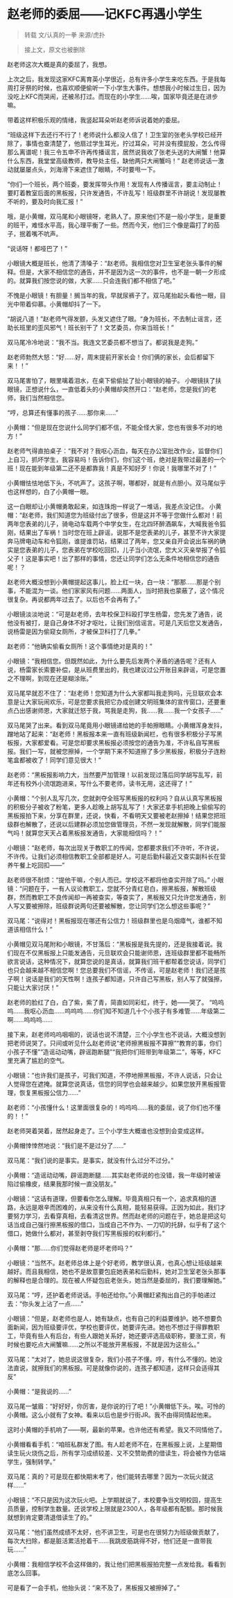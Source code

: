 # 赵老师的委屈——记KFC再遇小学生

> 转载 文/认真的一拳 来源/虎扑

> 接上文，原文也被删除

赵老师这次大概是真的委屈了，我想。

上次之后，我发现这家KFC离育英小学很近，总有许多小学生来吃东西。于是我每周打牙祭的时候，也喜欢顺便偷听一下小学生大事件。想想我小时候过生日，因为没吃上KFC而哭闹，还被吊打过。而现在的小学生……唉，国家毕竟还是在进步嘛。

带着这样积极乐观的情绪，我竖起耳朵听赵老师诉说着她的委屈。

“班级这样下去还行不行了！老师说什么都没人信了！卫生室的张老头学校已经开除了，事情也查清楚了，他扇过学生耳光，拧过耳朵，可并没有摸屁股，怎么传得那么离谱呢！我三令五申不许再传播谣言，居然说我收了张老头送的大闸蟹！他算什么东西，我堂堂高级教师，教导处主任，缺他两只大闸蟹吗！”
赵老师说话一激动就屡屡点头，刘海滑下来遮住了眼睛，不时要甩一下。

“你们一个班长，两个班委，要发挥带头作用！发现有人传播谣言，要主动制止！要盯着教室后面的黑板报，只许发通告，不许乱写！班级群里不许胡说！发现屡教不听的，要及时向我汇报！”

哦，是小黄帽，双马尾和小眼镜呀，老熟人了。原来他们不是一般小学生，是重要的班干，难怪水平高，我心理平衡了一些。然而今天，他们三个像是霜打了的茄子，抿着嘴不吭声。
 
“说话呀！都哑巴了！”

小眼镜大概是班长，他清了清嗓子：“赵老师。我相信您对卫生室老张头事件的解释。但是，大家不相信您的通告，并不是因为这一次的事件，也不是一朝一夕形成的。就算我们按您说的做，大家……只会连我们都不相信了吧。”

不愧是小眼镜！有胆量！搁当年的我，早就尿裤子了。双马尾抬起头看他一眼，目光中带着仰慕。小黄帽却抖了一下。

“胡说八道！”赵老师气得发颤，头发又遮住了眼。“身为班长，不去制止谣言，还助长班里的歪风邪气！班长别干了！文艺委员，你来当班长！”

双马尾冷冷地说：“我不当。我连文艺委员都不想当了。都说我是走狗。”

赵老师勃然大怒：“好……好，周末提前开家长会！你们俩的家长，会后都留下来！！”

双马尾害怕了，眼里噙着泪水，在桌下偷偷扯了扯小眼镜的袖子。
小眼镜扶了扶眼镜，正想说什么，一直低着头的小黄帽却突然开口：“赵老师，您是我们的老师，我们当然相信您。

“哼，总算还有懂事的孩子……那你来……”

小黄帽：“但是现在您说什么同学们都不信，不能全怪大家，您也有很多不对的地方！” 

赵老师气得直拍桌子：“我不对？我呕心沥血，每天在办公室批改作业，监督你们上自习，抓坏学生，我容易吗！告诉你们，你们这个班，绝对是我带过最差的一个班！现在能到年级第二还不是都靠我！真是不知好歹！你说！我哪里不对了！”

小黄帽怯怯地低下头，不吭声了。这孩子啊，哪都好，就是有点胆小。双马尾似乎也这样想的，白了小黄帽一眼。
 
这一白眼却让小黄帽勇敢起来，如连珠炮一样说了一堆话，我差点没记住。
小黄帽：“赵老师，我们知道您为班级付出了很多，但是这并不等于您做什么都对！前两年您表弟的儿子，骑电动车载两个中学女生，在北四环醉酒飙车，大喊我爸令狐刚，结果出了车祸！当时您在班上辟谣，说那不是您表弟的儿子，甚至不许大家提奔马牌电动车和令狐刚，谁提谁罚站，结果过了两年，您又亲自开会说出车祸的确实是您表弟的儿子，您表弟在学校吃回扣，儿子当小流氓，您大义灭亲举报了令狐父子！这是事实吧！出了那样的事情，您还让同学们怎么无条件地相信您的通告呢！？

赵老师大概没想到小黄帽提起这事儿，脸上红一块，白一块：“那那……那是个别事，不能混为一谈。他们家家风有问题……两面人，当时把我也蒙蔽了，这个情况很复杂。再说都两年过去了。以后也不会再有了。”

小眼镜淡淡地说：“可是赵老师，去年校保卫科殴打学生杨雷，您先发了通告，说他没有被打，是自己身体不好才呕吐，让我们别信谣言。可是几天后您又发通告，说杨雷是因为偷窥女厕所，才被保卫科打了几拳。”

赵老师：“他确实偷看女厕所！这个事情绝对是真的！”

小眼镜：“我相信您。但既然如此，为什么要先后发两个矛盾的通告呢？还有人说，杨雷家长索要补偿，是从班费里出的，我也建议过公开账目来辟谣，可是您置之不理啊，到现在还是糊涂账。”
 
双马尾早就忍不住了：“赵老师！您知道为什么大家都叫我走狗吗，元旦联欢会本意是让大家玩闹欢乐，可是您要求我把它办成创建文明班集体的宣传窗口，还要重点凸出感谢师恩，大家就迁怒于我，骂我是走狗，我……我……我一个女孩子……”

双马尾哭了出来。看到双马尾竟用小眼镜递给她的手帕擦眼睛。小黄帽浑身发抖，蹭地站了起来：“赵老师！黑板报本来一直有班级新闻栏，也有很多积极分子写黑板报，大家都爱看。可是您却要求黑板报必须按您的通告为准，不许私自写黑板报。我们一写，就被您擦掉，一个学期下来不知道擦了多少黑板报，积极分子连粉笔盒都被收了！同学们意见很大！” 

赵老师：“黑板报影响力大，当然要严加管理！以前发现过落后同学胡写乱写，前年还有校外小流氓跑进来，写什么不要老师，读书无用，这还得了！”

小黄帽：“个别人乱写几次，您就剥夺全班写黑板报的权利吗？自从认真写黑板报的积极分子被收了粉笔，更多人趁晚上胡写乱写了！大家还拿手机把晚上偷偷写的黑板报拍下来，分享在群里，还说，快看，不看明天又要被老赵擦掉！结果您把班级群也解散了，还说以后建群必须加您做管理员，不然一发现就解散，同学们能服气吗！就算您天天占着黑板报发通告，大家能相信吗？！”
 
小眼镜：“赵老师，每次出现关于教职工的传闻，您都要求我们不许听，不许说，不许传。让我们必须相信教职工全部都是好人。可是后勤科最近又查实副科长在营养午餐上吃回扣——”

赵老师很不耐烦：“提他干嘛，个别人而已。学校这不都将他查实开除了吗。”
小眼镜：“问题在于，一有人议论教职工，您就不分青红皂白，擦黑板报，解散班级群，然而教职工不良传闻却一再被查实，等查实了，黑板报又只允许您发通告，别人写又要被擦除，班级群说两句还要被解散，您让同学们怎么想这些事呢？”

双马尾：“说得对！黑板报现在哪还有公信力！班级群里也是乌烟瘴气，谁都不知道该相信什么！”

小黄帽见双马尾附和小眼镜，不甘落后：“黑板报是我先提的，还是我接着说。我们现在不仅黑板报上只能发通告，元旦联欢会只能谢师恩，连班级群里都不能畅所欲言说话，这种情况下，就算您说的是真话，就算我们班干都帮着您说话，同学们也只会越来越不相信您啊！您总要我们不信谣，不传谣，可是赵老师！我们还是孩子啊！说话是我们的天性啊！连孩子都知道，只许自己写黑板，别人写了就强擦，只能让大家讨厌！”
 
赵老师的脸红了白，白了紫，紫了青，简直如同彩虹，终于，她——哭了。
“呜呜呜……我呕心沥血……呜呜呜……你们知不知道几十个小孩子有多难管……年级第二啊……呜呜呜……

接下来，赵老师呜呜咽咽的，说话也说不清楚，三个小学生也不说话，大概没想到把老师说哭了。只间或听见什么赵老师说“老师擦黑板报不算擦”“教育的事，你们小孩子不懂”“造谣动动嘴，辟谣跑断腿”“我把你们班带到年级第二”，等等，KFC里充满了尴尬的空气。

小眼镜：“也许我们是孩子，可我们知道，不停地擦黑板报，不许人说话，只会让人觉得您在遮掩。就算您说真话，信您的同学也会越来越少。如果您放开黑板报管理，恢复黑板报公信力……”

赵老师：“小孩懂什么！这里面很复杂的！呜呜呜……我的委屈，说了你们也不懂的！！”

赵老师哭着哭着，居然起身走了。三个小学生大概谁也没想到会变成这样。
 
小黄帽悻悻然地说：“我们是不是过分了……”

双马尾：“我们说的是事实。是事实，就没有什么过分不过分。”

小黄帽：“造谣动动嘴，辟谣跑断腿……其实赵老师说的也没错，我一年级时被诬陷过偷橡皮，结果我那时候一直没朋友。”

小眼镜：“这话有道理，但要看你怎么理解。毕竟真相只有一个，追求真相的道路，永远是艰辛而困难的，从来没有什么真相，能轻易获得。正因为如此，我们才要努力学习，去看穿真相，去看清这世界。然而赵老师的问题在于，她总是把这句话当成自己强行擦黑板报的借口，当成自己不作为、一刀切的托辞，似乎有了这个借口，她做什么都对，甚至剥夺我们写黑板报的权利都行。”

小黄帽：“那……你们觉得赵老师是坏老师吗？”

小眼镜：“当然不。赵老师总体上是个好老师，教学很认真，也真心想让班级越来越好。而且我相信，她也不是故意要包庇她表弟和后勤科，她对卫生室老张头那事的解释也是合理的。现在被人怀疑包庇老张头，她当然是委屈的，我们要理解她。”

双马尾：“哼，还护着老师说话。手帕还给你。”小黄帽赶紧掏出自己的手帕递过去：“你头发上沾了一点……”

小眼镜：“但是，赵老师也是人，她有缺点，也有自己的利益要维护。她不想要负面新闻，因为班级要评优，学校也要评优，她要评先进。她也不想过于得罪教职工，毕竟有些人有后台，有些人跟她关系好，她还要评选高级职称，要涨工资，有时候也要吃点大闸蟹嘛……之所以不能放开黑板报，不就是因为这些么。”

双马尾：“太对了，她总说这很复杂，我们小孩子不懂。哼，有什么不懂的。她没法直说，就擦我们的黑板报。可是就像你说的，连孩子都知道，这样只会适得其反”
 
小黄帽：“是我说的……”

双马尾一皱眉：“好好好，你厉害，是你说的行了吧！”小黄帽低下头。唉。可怜的小黄帽。这么小就有了女神。看来以后也是步行街JR。我不由得同情起他来。
 
这时小黄帽的手机响了——啊，最新的苹果。也许他还有希望。我又不同情他了。

小黄帽看看手机：“咱班私群发了图。有人趁老师不在，在黑板报上说，上星期借读生玩火烧伤之后，所有学习成绩较差、又不交赞助费的借读生，将会被作为低端学生，强制转学。”
 
双马尾：真的？可是现在都快期末考了，他们能转去哪里？因为一次玩火就这样……”

小眼镜：“不只是因为这次玩火吧。上学期就说了，本校要争当文明校园，提高生员质量，控制学生数量。还说学校上限就是2300人，各年级都有配额。那时候我就想到肯定要清退借读生了的。”

双马尾：“他们虽然成绩不太好，也不讲卫生，可是也在很努力为班级做贡献了，每次大扫除，都是脏活累活抢着干……我跳皮筋跳得不好，他们还是一直带我玩……”

小黄帽：我相信学校不会这样做的，我让他们把黑板报拍完整一点发给我。看看到底怎么回事。
 
可是看了一会手机，他抬头说：“来不及了，黑板报又被擦掉了。”